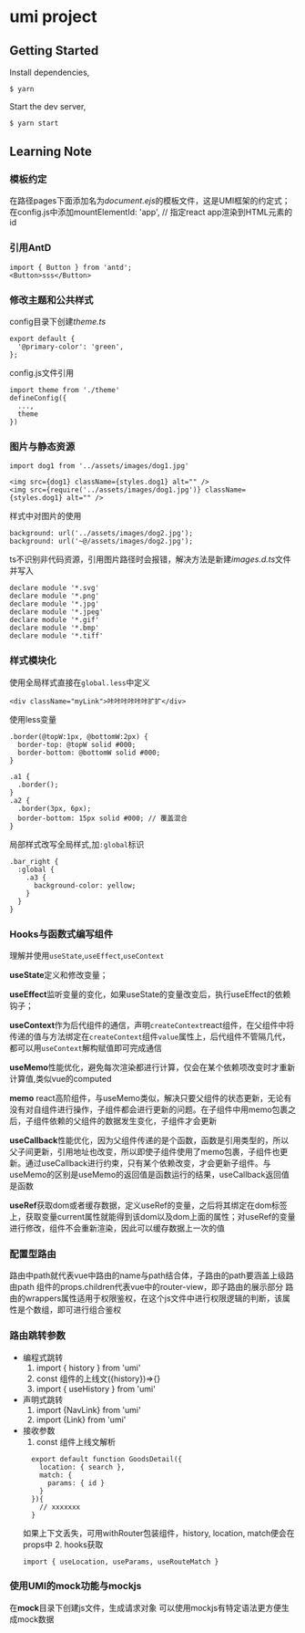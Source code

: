 # umi project

## Getting Started

Install dependencies,

```bash
$ yarn
```

Start the dev server,

```bash
$ yarn start
```

## Learning Note
### 模板约定
在路径pages下面添加名为*document.ejs*的模板文件，这是UMI框架的约定式；  
在config.js中添加mountElementId: 'app', // 指定react app渲染到HTML元素的id
### 引用AntD
```
import { Button } from 'antd';  
<Button>sss</Button>  
```
### 修改主题和公共样式
config目录下创建*theme.ts*
```
export default {
  '@primary-color': 'green',
};
```
config.js文件引用
```
import theme from './theme'
defineConfig({
  ...,
  theme
})
```
### 图片与静态资源
```
import dog1 from '../assets/images/dog1.jpg'

<img src={dog1} className={styles.dog1} alt="" />
<img src={require('../assets/images/dog1.jpg')} className={styles.dog1} alt="" />
```
样式中对图片的使用
```
background: url('../assets/images/dog2.jpg');
background: url('~@/assets/images/dog2.jpg');
```
ts不识别非代码资源，引用图片路径时会报错，解决方法是新建*images.d.ts*文件并写入
```
declare module '*.svg'
declare module '*.png'
declare module '*.jpg'
declare module '*.jpeg'
declare module '*.gif'
declare module '*.bmp'
declare module '*.tiff'
```
### 样式模块化
使用全局样式直接在`global.less`中定义
```
<div className="myLink">咔咔咔咔咔咔扩扩</div>
```
使用less变量
```
.border(@topW:1px, @bottomW:2px) {
  border-top: @topW solid #000;
  border-bottom: @bottomW solid #000;
}

.a1 {
  .border();
}
.a2 {
  .border(3px, 6px);
  border-bottom: 15px solid #000; // 覆盖混合
}
```
局部样式改写全局样式,加`:global`标识
```
.bar_right {
  :global {
    .a3 {
      background-color: yellow;
    }
  }
}
```
### Hooks与函数式编写组件 
理解并使用`useState`,`useEffect`,`useContext` 

**useState**定义和修改变量； 

**useEffect**监听变量的变化，如果useState的变量改变后，执行useEffect的依赖钩子； 

**useContext**作为后代组件的通信，声明`createContext`react组件，在父组件中将传递的值与方法绑定在`createContext`组件`value`属性上，后代组件不管隔几代，都可以用`useContext`解构赋值即可完成通信 

**useMemo**性能优化，避免每次渲染都进行计算，仅会在某个依赖项改变时才重新计算值,类似vue的computed 

**memo** react高阶组件，与useMemo类似，解决只要父组件的状态更新，无论有没有对自组件进行操作，子组件都会进行更新的问题。在子组件中用memo包裹之后，子组件依赖的父组件的数据发生变化，子组件才会更新 

**useCallback**性能优化，因为父组件传递的是个函数，函数是引用类型的，所以父子间更新，引用地址也改变，所以即使子组件使用了memo包裹，子组件也更新。通过useCallback进行约束，只有某个依赖改变，才会更新子组件。与useMemo的区别是useMemo的返回值是函数运行的结果，useCallback返回值是函数

**useRef**获取dom或者缓存数据，定义useRef的变量，之后将其绑定在dom标签上，获取变量current属性就能得到该dom以及dom上面的属性；对useRef的变量进行修改，组件不会重新渲染，因此可以缓存数据上一次的值
### 配置型路由
路由中path就代表vue中路由的name与path结合体，子路由的path要涵盖上级路由path
组件的props.children代表vue中的router-view，即子路由的展示部分
路由的wrappers属性适用于权限鉴权，在这个js文件中进行权限逻辑的判断，该属性是个数组，即可进行组合鉴权
### 路由跳转参数
- 编程式跳转
  1. import { history } from 'umi'
  2. const 组件的上线文({history})=>{}
  3. import { useHistory } from 'umi'
- 声明式跳转
  1. import {NavLink} from 'umi'
  2. import {Link} from 'umi'
- 接收参数
  1. const 组件上线文解析
  ```
    export default function GoodsDetail({
      location: { search },
      match: {
        params: { id }
      }
    }){
      // xxxxxxx
    }
  ```
  如果上下文丢失，可用withRouter包装组件，history, location, match便会在props中
  2. hooks获取
  ```
  import { useLocation, useParams, useRouteMatch }
  ```
### 使用UMI的mock功能与mockjs
在**mock**目录下创建js文件，生成请求对象
可以使用mockjs有特定语法更方便生成mock数据